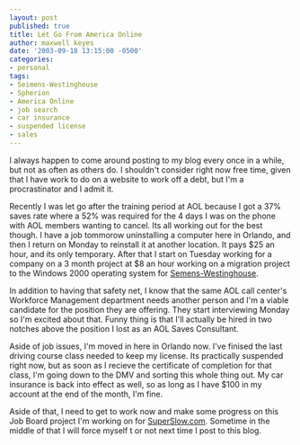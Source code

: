 ```yaml
---
layout: post
published: true
title: Let Go From America Online
author: maxwell keyes
date: '2003-09-18 13:15:00 -0500'
categories:
- personal
tags:
- Seimens-Westinghouse
- Spherion
- America Online
- job search
- car insurance
- suspended license
- sales
---
```


I always happen to come around posting to my blog every once in a while, but not as often as others do. I shouldn't
consider right now free time, given that I have work to do on a website to work off a debt, but I'm a procrastinator and
I admit it.

Recently I was let go after the training period at AOL because I got a 37% saves rate where a 52% was required for the
4 days I was on the phone with AOL members wanting to cancel. Its all working out for the best though. I have a job
tommorow uninstalling a computer here in Orlando, and then I return on Monday to reinstall it at another location. It
pays $25 an hour, and its only temporary. After that I start on Tuesday working for a company on a 3 month project at
$8 an hour working on a migration project to the Windows 2000 operating system for
[Semens-Westinghouse](http://www.siemenswestinghouse.com/en/index.cfm).

In addition to having that safety net, I know that the same AOL call center's Workforce Management department needs
another person and I'm a viable candidate for the position they are offering. They start interviewing Monday so I'm
excited about that. Funny thing is that I'll actually be hired in two notches above the position I lost as an AOL
Saves Consultant.

Aside of job issues, I'm moved in here in Orlando now. I've finised the last driving course class needed to keep my
license. Its practically suspended right now, but as soon as I recieve the certificate of completion for that class, I'm
going down to the DMV and sorting this whole thing out. My car insurance is back into effect as well, so as long as I
have $100 in my account at the end of the month, I'm fine.

Aside of that, I need to get to work now and make some progress on this Job Board project I'm working on for
[SuperSlow.com](http://www.superslow.com/). Sometime in the middle of that I will force myself t or not next time I post
to this blog.
